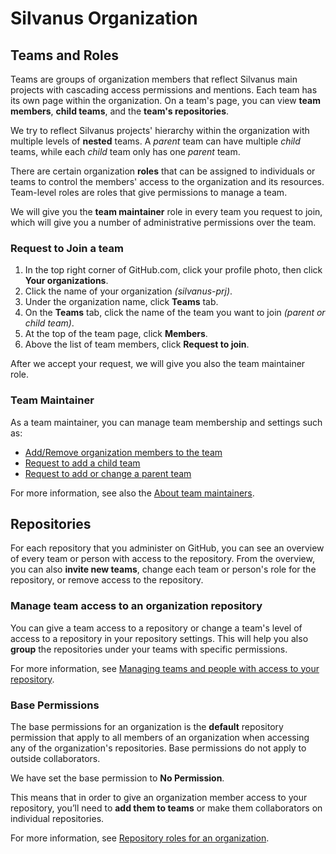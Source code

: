 # Silvanus Organization

## Teams and Roles

Teams are groups of organization members that reflect Silvanus main projects with cascading access permissions and mentions. Each team has its own page within the organization. On a team's page, you can view **team members**, **child teams**, and the **team's repositories**.

We try to reflect Silvanus projects' hierarchy within the organization with multiple levels of **nested** teams. A *parent* team can have multiple *child* teams, while each *child* team only has one *parent* team.

There are certain organization **roles** that can be assigned to individuals or teams to control the members' access to the organization and its resources. Team-level roles are roles that give permissions to manage a team.

We will give you the **team maintainer** role in every team you request to join, which will give you a number of administrative permissions over the team.

### Request to Join a team
1) In the top right corner of GitHub.com, click your profile photo, then click **Your organizations**.
2) Click the name of your organization *(silvanus-prj)*.
3) Under the organization name, click **Teams** tab.
4) On the **Teams** tab, click the name of the team you want to join *(parent or child team)*.
5) At the top of the team page, click  **Members**.
6) Above the list of team members, click **Request to join**.

After we accept your request, we will give you also the team maintainer role.

### Team Maintainer
As a team maintainer, you can manage team membership and settings such as:

- [Add/Remove organization members to the team](https://docs.github.com/en/organizations/organizing-members-into-teams/adding-organization-members-to-a-team)
- [Request to add a child team](https://docs.github.com/en/organizations/organizing-members-into-teams/requesting-to-add-a-child-team)
- [Request to add or change a parent team](https://docs.github.com/en/organizations/organizing-members-into-teams/requesting-to-add-or-change-a-parent-team) 

For more information, see also the [About team maintainers](https://docs.github.com/en/organizations/organizing-members-into-teams/assigning-the-team-maintainer-role-to-a-team-member#about-team-maintainers).

## Repositories

For each repository that you administer on GitHub, you can see an overview of every team or person with access to the repository. From the overview, you can also **invite new teams**, change each team or person's role for the repository, or remove access to the repository.

### Manage team access to an organization repository

You can give a team access to a repository or change a team's level of access to a repository in your repository settings. This will help you also **group** the repositories under your teams with specific permissions.

For more information, see [Managing teams and people with access to your repository](https://docs.github.com/en/repositories/managing-your-repositorys-settings-and-features/managing-repository-settings/managing-teams-and-people-with-access-to-your-repository#inviting-a-team-or-person).

### Base Permissions

The base permissions for an organization is the **default** repository permission that apply to all members of an organization when accessing any of the organization's repositories. Base permissions do not apply to outside collaborators.

We have set the base permission to **No Permission**.

This means that in order to give an organization member access to your repository, you’ll need to **add them to teams** or make them collaborators on individual repositories.

For more information, see [Repository roles for an organization](https://docs.github.com/en/organizations/managing-access-to-your-organizations-repositories/repository-roles-for-an-organization).
